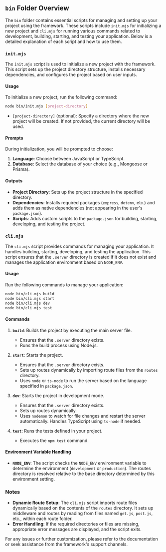 ## `bin` Folder Overview

The `bin` folder contains essential scripts for managing and setting up your project using the framework. These scripts include `init.mjs` for initializing a new project and `cli.mjs` for running various commands related to development, building, starting, and testing your application. Below is a detailed explanation of each script and how to use them.

### `init.mjs`

The `init.mjs` script is used to initialize a new project with the framework. This script sets up the project directory structure, installs necessary dependencies, and configures the project based on user inputs.

#### Usage

To initialize a new project, run the following command:

```bash
node bin/init.mjs [project-directory]
```

- `[project-directory]` (optional): Specify a directory where the new project will be created. If not provided, the current directory will be used.

#### Prompts

During initialization, you will be prompted to choose:

1. **Language**: Choose between JavaScript or TypeScript.
2. **Database**: Select the database of your choice (e.g., Mongoose or Prisma).

#### Outputs

- **Project Directory**: Sets up the project structure in the specified directory.
- **Dependencies**: Installs required packages (`express`, `dotenv`, etc.) and adds them as native dependencies (not appearing in the user's `package.json`).
- **Scripts**: Adds custom scripts to the `package.json` for building, starting, developing, and testing the project.

### `cli.mjs`

The `cli.mjs` script provides commands for managing your application. It handles building, starting, developing, and testing the application. This script ensures that the `.server` directory is created if it does not exist and manages the application environment based on `NODE_ENV`.

#### Usage

Run the following commands to manage your application:

```bash
node bin/cli.mjs build
node bin/cli.mjs start
node bin/cli.mjs dev
node bin/cli.mjs test
```

#### Commands

1. **`build`**: Builds the project by executing the main server file.
   - Ensures that the `.server` directory exists.
   - Runs the build process using Node.js.

2. **`start`**: Starts the project.
   - Ensures that the `.server` directory exists.
   - Sets up routes dynamically by importing route files from the `routes` directory.
   - Uses `node` or `ts-node` to run the server based on the language specified in `package.json`.

3. **`dev`**: Starts the project in development mode.
   - Ensures that the `.server` directory exists.
   - Sets up routes dynamically.
   - Uses `nodemon` to watch for file changes and restart the server automatically. Handles TypeScript using `ts-node` if needed.

4. **`test`**: Runs the tests defined in your project.
   - Executes the `npm test` command.

#### Environment Variable Handling

- **`NODE_ENV`**: The script checks the `NODE_ENV` environment variable to determine the environment (`development` or `production`). The routes directory is resolved relative to the base directory determined by this environment setting.

### Notes

- **Dynamic Route Setup**: The `cli.mjs` script imports route files dynamically based on the contents of the `routes` directory. It sets up middleware and routes by reading from files named `get.js`, `post.js`, etc., within each route folder.
- **Error Handling**: If the required directories or files are missing, appropriate error messages are displayed, and the script exits.

For any issues or further customization, please refer to the documentation or seek assistance from the framework's support channels.
